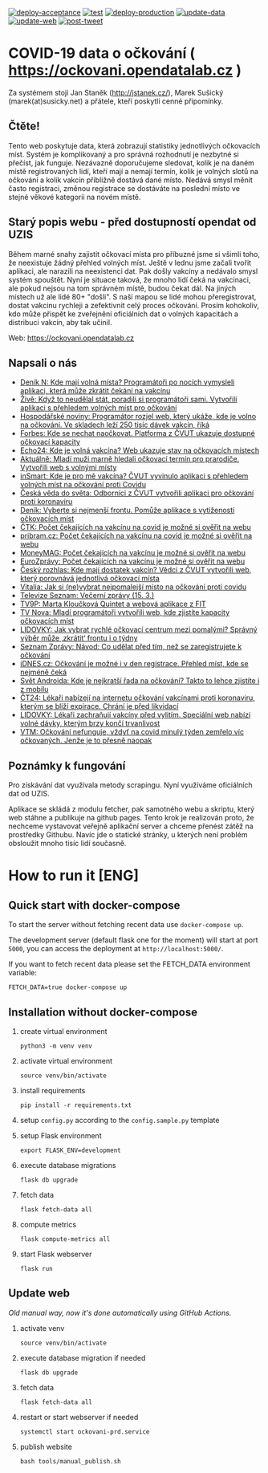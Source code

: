 [![deploy-acceptance](https://github.com/msusicky/ockovani-covid/actions/workflows/deploy-acceptance.yml/badge.svg)](https://github.com/msusicky/ockovani-covid/actions/workflows/deploy-acceptance.yml)
[![test](https://github.com/msusicky/ockovani-covid/actions/workflows/test.yml/badge.svg)](https://github.com/msusicky/ockovani-covid/actions/workflows/test.yml)
[![deploy-production](https://github.com/msusicky/ockovani-covid/actions/workflows/deploy-production.yml/badge.svg)](https://github.com/msusicky/ockovani-covid/actions/workflows/deploy-production.yml)
[![update-data](https://github.com/msusicky/ockovani-covid/actions/workflows/update-data.yml/badge.svg)](https://github.com/msusicky/ockovani-covid/actions/workflows/update-data.yml)
[![update-web](https://github.com/msusicky/ockovani-covid/actions/workflows/update-web.yml/badge.svg)](https://github.com/msusicky/ockovani-covid/actions/workflows/update-web.yml)
[![post-tweet](https://github.com/msusicky/ockovani-covid/actions/workflows/post-tweet.yml/badge.svg)](https://github.com/msusicky/ockovani-covid/actions/workflows/post-tweet.yml)

# COVID-19 data o očkování ( https://ockovani.opendatalab.cz )
Za systémem stojí Jan Staněk (http://jstanek.cz/), Marek Sušický (marek(at)susicky.net) a přátele, kteří poskytli cenné připomínky.

## Čtěte!
Tento web poskytuje data, která zobrazují statistiky jednotlivých očkovacích míst. Systém je komplikovaný a pro správná rozhodnutí je nezbytné si přečíst, jak funguje. Nezávazně doporučujeme sledovat, kolik je na daném místě registrovaných lidí, kteří mají a nemají termín, kolik je volných slotů na očkování a kolik  vakcín přibližně dostává dané místo. Nedává smysl měnit často registraci, změnou registrace se dostáváte na poslední místo ve stejné věkové kategorii na novém místě.

## Starý popis webu - před dostupností opendat od UZIS
Během marné snahy zajistit očkovací místa pro příbuzné jsme si všimli toho, že neexistuje žádný přehled volných míst. Ještě v lednu jsme začali tvořit aplikaci, ale narazili na neexistenci dat. Pak došly vakcíny a nedávalo smysl systém spouštět. Nyní je situace taková, že mnoho lidí čeká na vakcinaci, ale pokud nejsou na tom správném místě, budou čekat dál. Na jiných místech už ale lidé 80+ "došli". S naší mapou se lidé mohou přeregistrovat, dostat vakcinu rychleji a zefektivnit celý proces očkování. Prosím kohokoliv, kdo může přispět ke zveřejnění oficiálních dat o volných kapacitách a distribuci vakcín, aby tak učinil.

Web: https://ockovani.opendatalab.cz

## Napsali o nás
* [Deník N: Kde mají volná místa? Programátoři po nocích vymysleli aplikaci, která může zkrátit čekání na vakcínu](https://denikn.cz/569269/kde-maji-volna-mista-programatori-po-nocich-vymysleli-aplikaci-ktera-muze-zkratit-cekani-na-vakcinu)
* [Živě: Když to neudělal stát, poradili si programátoři sami. Vytvořili aplikaci s přehledem volných míst pro očkování](https://www.zive.cz/clanky/kdyz-to-neudelal-stat-poradili-si-programatori-sami-vytvorili-aplikaci-s-prehledem-volnych-mist-pro-ockovani/sc-3-a-208719/default.aspx)
* [Hospodářské noviny: Programátor rozjel web, který ukáže, kde je volno na očkování. Ve skladech leží 250 tisíc dávek vakcín, říká](https://domaci.ihned.cz/c1-66889710-programator-rozjel-web-ktery-ukaze-kde-je-volno-na-ockovani-ve-skladech-lezi-250-tisic-davek-vakcin-rika)
* [Forbes: Kde se nechat naočkovat. Platforma z ČVUT ukazuje dostupné očkovací kapacity](https://forbes.cz/kde-se-nechat-naockovat-platforma-z-cvut-ukazuje-dostupne-ockovaci-kapacity/)
* [Echo24: Kde je volná vakcína? Web ukazuje stav na očkovacích místech](https://www.echo24.cz/a/Sqbj5/kde-je-volna-vakcina-web-ukazuje-stav-na-ockovacich-mistech)
* [Aktuálně: Mladí muži marně hledali očkovací termín pro prarodiče. Vytvořili web s volnými místy](https://zpravy.aktualne.cz/domaci/mladici-marne-hledali-ockovaci-termin-pro-prarodice-vytvoril/r~c7975d9c802511eb9cafac1f6b220ee8/)
* [inSmart: Kde je pro mě vakcína? ČVUT vyvinulo aplikaci s přehledem volných míst na očkování proti Covidu](https://insmart.cz/volna-mista-vakciny-covid/)
* [Česká věda do světa: Odborníci z ČVUT vytvořili aplikaci pro očkování proti koronaviru](http://ceskavedadosveta.cz/odbornici-z-cvut-vytvorili-aplikaci-pro-ockovani-proti-koronaviru/)
* [Deník: Vyberte si nejmenší frontu. Pomůže aplikace s vytížeností očkovacích míst](https://www.denik.cz/z_domova/ockovani-termin-vakcina-senior-covid-nemocnice-poradi.html)
* [ČTK: Počet čekajících na vakcínu na covid je možné si ověřit na webu](https://www.ceskenoviny.cz/zpravy/2007015)
* [pribram.cz: Počet čekajících na vakcínu na covid je možné si ověřit na webu](https://www.pribram.cz/clanek/pocet-cekajicich-na-vakcinu-na-covid-je-mozne-si-overit-na-webu/18978/)
* [MoneyMAG: Počet čekajících na vakcínu je možné si ověřit na webu](https://moneymag.cz/aktuality/pocet-cekajicich-na-vakcinu-je-mozne-si-overit-na-webu.f69bad14)
* [EuroZprávy: Počet čekajících na vakcínu je možné si ověřit na webu](https://eurozpravy.cz/domaci/zdravotnictvi/pocet-cekajicich-na-vakcinu-je-mozne-si-overit-na-webu.a09f5308/)  
* [Český rozhlas: Kde mají dostatek vakcín? Vědci z ČVUT vytvořili web, který porovnává jednotlivá očkovací místa](https://radiozurnal.rozhlas.cz/kde-maji-dostatek-vakcin-vedci-z-cvut-vytvorili-web-ktery-porovnava-jednotliva-8446956)
* [Vitalia: Jak si (ne)vybrat nejpomalejší místo na očkování proti covidu](https://www.vitalia.cz/clanky/jak-si-ne-vybrat-nejpomalejsi-misto-na-ockovani-proti-covidu/)
* [Televize Seznam: Večerní zprávy (15. 3.)](https://www.televizeseznam.cz/video/vecerni-zpravy-porad/kteri-ministri-uz-jsou-naockovani-opatreni-do-velikonoc-a-opakovani-rocniku-64143662)
* [TV9P: Marta Kloučková Quintet a webová aplikace z FIT](https://www.youtube.com/watch?v=_DcoB_fXfe4)
* [TV Nova: Mladí programátoři vytvořili web, kde zjistíte kapacity očkovacích míst](https://tn.nova.cz/clanek/mladi-programatori-vytvorili-web-kde-se-daji-zjistit-kapacity-ockovacich-mist.html)
* [LIDOVKY: Jak vybrat rychlé očkovací centrum mezi pomalými? Správný výběr může ‚zkrátit‘ frontu i o týdny](https://www.lidovky.cz/domov/aplikace-pomaha-vybrat-rychla-ockovaci-centra-ktere-zvolit-terminy-se-lisi-v-radech-tydnu.A210523_214914_ln_domov_lros)
* [Seznam Zprávy: Návod: Co udělat před tím, než se zaregistrujete k očkování](https://www.seznamzpravy.cz/clanek/ockovani-covid-jak-vybrat-misto-bez-front-156088)
* [iDNES.cz: Očkování je možné i v den registrace. Přehled míst, kde se nejméně čeká](https://www.idnes.cz/zpravy/domaci/ockovaci-mista-skupina-od-16-do-29-praha-cekani-koronavirus.A210603_151750_domaci_lre)
* [Svět Androida: Kde je nejkratší řada na očkování? Takto to lehce zjistíte i z mobilu](https://www.svetandroida.cz/kapacita-ockovacich-center-z-mobilu/)
* [ČT24: Lékaři nabízejí na internetu očkování vakcínami proti koronaviru, kterým se blíží expirace. Chrání je před likvidací](https://ct24.ceskatelevize.cz/domaci/3360582-lekari-nabizeji-na-internetu-ockovani-vakcinami-proti-koronaviru-kterym-se-blizi)
* [LIDOVKY: Lékaři zachraňují vakcíny před vylitím. Speciální web nabízí volné dávky, kterým brzy končí trvanlivost](https://www.lidovky.cz/domov/lekari-zachranuji-vakciny-pred-vylitim-specialni-web-nabizi-volne-davky-kterym-brzy-konci-trvanlivos.A210901_114738_ln_domov_lros)
* [VTM: Očkování nefunguje, vždyť na covid minulý týden zemřelo víc očkovaných. Jenže je to přesně naopak](https://vtm.zive.cz/clanky/ockovani-nefunguje-vzdyt-na-covid-minuly-tyden-zemrelo-vic-ockovanych-jenze-je-to-presne-naopak/sc-870-a-213083/default.aspx)

## Poznámky k fungování
Pro získávání dat využívala metody scrapingu. Nyní využíváme oficiálních dat od UZIS.

Aplikace se skládá z modulu fetcher, pak samotného webu a skriptu, který web stáhne a publikuje na github pages. Tento krok je realizován proto, že nechceme vystavovat veřejně aplikační server a chceme přenést zátěž na prostředky Githubu. Navíc jde o statické stránky, u kterých není problém obsloužit mnoho tisíc lidí současně.


# How to run it [ENG]

## Quick start with docker-compose
To start the server without fetching recent data use `docker-compose up`.

The development server (default flask one for the moment) will start at port `5000`,
you can access the deployment at `http://localhost:5000/`.

If you want to fetch recent data please set the FETCH_DATA environment variable: 

`FETCH_DATA=true docker-compose up`

## Installation without docker-compose
1. create virtual environment
    
    `python3 -m venv venv`

1. activate virtual environment 
    
    `source venv/bin/activate`

1. install requirements

    `pip install -r requirements.txt`

1. setup `config.py` according to the `config.sample.py` template

1. setup Flask environment
    
    `export FLASK_ENV=development`

1. execute database migrations
    
    `flask db upgrade`

1. fetch data
    
    `flask fetch-data all`

1. compute metrics
    
    `flask compute-metrics all`

1. start Flask webserver
    
    `flask run`

## Update web
_Old manual way, now it's done automatically using GitHub Actions._

1. activate venv
 
    `source venv/bin/activate`

1. execute database migration if needed

    `flask db upgrade`

1. fetch data
    
    `flask fetch-data all`

1. restart or start webserver if needed

    `systemctl start ockovani-prd.service`

1. publish website

    `bash tools/manual_publish.sh`
